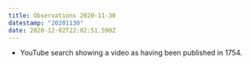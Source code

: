 ```yaml
---
title: Observations 2020-11-30
datestamp: "20201130"
date: 2020-12-02T22:02:51.590Z
---
```

- YouTube search showing a video as having been published in 1754.